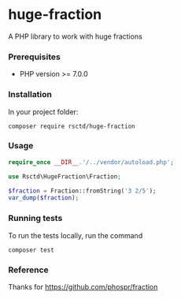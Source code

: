 # huge-fraction
A PHP library to work with huge fractions

### Prerequisites
 - PHP version >= 7.0.0

### Installation
In your project folder:

```shell
composer require rsctd/huge-fraction
```

### Usage
```php
require_once __DIR__.'/../vendor/autoload.php';

use Rsctd\HugeFraction\Fraction;

$fraction = Fraction::fromString('3 2/5');
var_dump($fraction);
```

### Running tests
To run the tests locally, run the command
```
composer test
```

### Reference
Thanks for https://github.com/phospr/fraction
